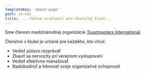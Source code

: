 ```yaml
---
templateKey: 'about-page'
path: /o-nas
title: ... reálne zručnosti pre skutočný život...
---
```

Sme členom medzinárodnej organizácie [Toastmasters International](http://www.toastmasters.org/).

Členstvo v klube je určené pre každého, kto chce:
- Vedieť pútavo rozprávať
- Zbaviť sa nervozity pri verejnom vystupovaní
- Vedieť efektívne manažovať
- Nadobudnúť a trénovať svoje organizačné schopnosti
